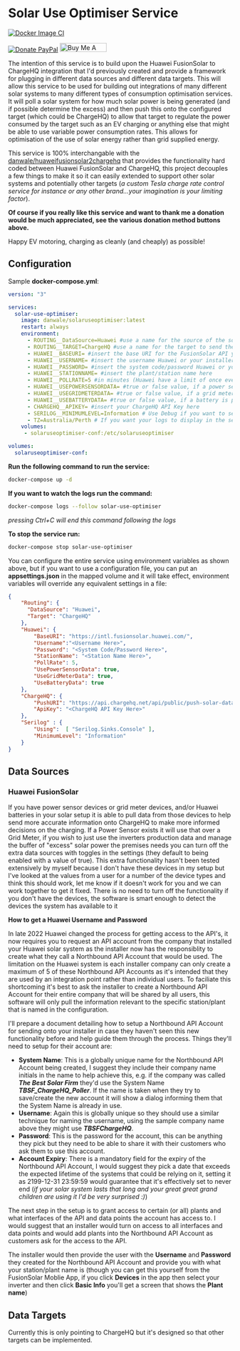 # Solar Use Optimiser Service

[![Docker Image CI](https://github.com/danwale/SolarUseOptimizer/actions/workflows/docker-image.yml/badge.svg?branch=main)](https://github.com/danwale/SolarUseOptimizer/actions/workflows/docker-image.yml)

[![Donate PayPal](https://img.shields.io/badge/Donate-PayPal-green.svg)](https://paypal.me/danwale?country.x=AU&locale.x=en_AU) <a href="https://www.buymeacoffee.com/danwale" target="_blank"><img src="https://cdn.buymeacoffee.com/buttons/v2/default-blue.png" alt="Buy Me A Coffee" style="height: 20px !important;width: 105px !important;" ></a>

The intention of this service is to build upon the Huawei FusionSolar to ChargeHQ integration that I'd previously created and provide a framework for plugging in different data sources and different data targets. This will allow this service to be used for building out integrations of many different solar systems to many different types of consumption optimisation services. It will poll a solar system for how much solar power is being generated (and if possible determine the excess) and then push this onto the configured target (which could be ChargeHQ) to allow that target to regulate the power consumed by the target such as an EV charging or anything else that might be able to use variable power consumption rates. This allows for optimisation of the use of solar energy rather than grid supplied energy.

This service is 100% interchangable with the [danwale/huaweifusionsolar2chargehq](https://hub.docker.com/repository/docker/danwale/huaweifusionsolar2chargehq/general) that provides the functionality hard coded between Huawei FusionSolar and ChargeHQ, this project decouples a few things to make it so it can easily extended to support other solar systems and potentially other targets (_a custom Tesla charge rate control service for instance or any other brand...your imagination is your limiting factor_).

**Of course if you really like this service and want to thank me a donation would be much appreciated, see the various donation method buttons above.**

Happy EV motoring, charging as cleanly (and cheaply) as possible!

## Configuration

Sample **docker-compose.yml**:

```yaml
version: "3"

services:
  solar-use-optimiser:
    image: danwale/solaruseoptimiser:latest
    restart: always
    environment:
      - ROUTING__DataSource=Huawei #use a name for the source of the solar data
      - ROUTING__TARGET=ChargeHQ #use a name for the target to send the solar data to
      - HUAWEI__BASEURI= #insert the base URI for the FusionSolar API you're setup on e.g.: https://intl.fusionsolar.huawei.com/
      - HUAWEI__USERNAME= #insert the username Huawei or your installer have provided
      - HUAWEI__PASSWORD= #insert the system code/password Huawei or your installer have issued
      - HUAWEI__STATIONNAME= #insert the plant/station name here
      - HUAWEI__POLLRATE=5 #in minutes (Huawei have a limit of once every 5 minutes)
      - HUAWEI__USEPOWERSENSORDATA= #true or false value, if a power sensor is present should its data be collected and passed on
      - HUAWEI__USEGRIDMETERDATA= #true or false value, if a grid meter is present should its data be collected and passed on
      - HUAWEI__USEBATTERYDATA= #true or false value, if a battery is present should its data be collected and passed on
      - CHARGEHQ__APIKEY= #insert your ChargeHQ API Key here
      - SERILOG__MINIMUMLEVEL=Information # Use Debug if you want to see information on message payloads
      - TZ=Australia/Perth # If you want your logs to display in the servers local timezone rather than UTC set the TZ environment variable to suit
    volumes:
     - solaruseoptimiser-conf:/etc/solaruseoptimiser

volumes:
  solaruseoptimiser-conf:

```

**Run the following command to run the service:**

```bash
docker-compose up -d
```

**If you want to watch the logs run the command:**

```bash
docker-compose logs --follow solar-use-optimiser
```

_pressing Ctrl+C will end this command following the logs_
  
**To stop the service run:**

```bash
docker-compose stop solar-use-optimiser
```

You can configure the entire service using environment variables as shown above, but if you want to use a configuration file, you can put an **appsettings.json** in the mapped volume and it will take effect, environment variables will override any equivalent settings in a file:

```json
{
    "Routing": {
      "DataSource": "Huawei",
      "Target": "ChargeHQ"
    },
    "Huawei": {
        "BaseURI": "https://intl.fusionsolar.huawei.com/",
        "Username":"<Username Here>",
        "Password": "<System Code/Password Here>",
        "StationName": "<Station Name Here>",
        "PollRate": 5,
        "UsePowerSensorData": true,
        "UseGridMeterData": true,
        "UseBatteryData": true
    },
    "ChargeHQ": {
        "PushURI": "https://api.chargehq.net/api/public/push-solar-data",
        "ApiKey": "<ChargeHQ API Key Here>"
    },
    "Serilog" : {
        "Using":  [ "Serilog.Sinks.Console" ],
        "MinimumLevel": "Information"
    }
}
```

## Data Sources

### Huawei FusionSolar

If you have power sensor devices or grid meter devices, and/or Huawei batteries in your solar setup it is able to pull data from those devices to help send more accurate information onto ChargeHQ to make more informed decisions on the charging. If a Power Sensor exists it will use that over a Grid Meter, if you wish to just use the inverters production data and manage the buffer of "excess" solar power the premises needs you can turn off the extra data sources with toggles in the settings (they default to being enabled with a value of true). This extra functionality hasn't been tested extensively by myself because I don't have these devices in my setup but I've looked at the values from a user for a number of the device types and think this should work, let me know if it doesn't work for you and we can work together to get it fixed. There is no need to turn off the functionality if you don't have the devices, the software is smart enough to detect the devices the system has available to it

**How to get a Huawei Username and Password**

In late 2022 Huawei changed the process for getting access to the API's, it now requires you to request an API account from the company that installed your Huawei solar system as the installer now has the responsiblity to create what they call a Northbound API Account that would be used. The limitation on the Huawei system is each installer company can only create a maximum of 5 of these Northbound API Accounts as it's intended that they are used by an integration point rather than individual users. To faciliate this shortcoming it's best to ask the installer to create a Northbound API Account for their entire company that will be shared by all users, this software will only pull the information relevant to the specific station/plant that is named in the configuration.

I'll prepare a document detailing how to setup a Northbound API Account for sending onto your installer in case they haven't seen this new functionality before and help guide them through the process. Things they'll need to setup for their account are:

- **System Name**: This is a globally unique name for the Northbound API Account being created, I suggest they include their company name initials in the name to help achieve this, e.g. if the company was called _**The Best Solar Firm**_ they'd use the System Name _**TBSF_ChargeHQ_Poller**_. If the name is taken when they try to save/create the new account it will show a dialog informing them that the System Name is already in use.
- **Username**: Again this is globally unique so they should use a similar technique for naming the username, using the sample company name above they might use _**TBSFChargeHQ**_.
- **Password**: This is the password for the account, this can be anything they pick but they need to be able to share it with their customers who ask them to use this account.
- **Account Expiry**: There is a mandatory field for the expiry of the Northbound API Account, I would suggest they pick a date that exceeds the expected lifetime of the systems that could be relying on it, setting it as 2199-12-31 23:59:59 would guarantee that it's effectively set to never end (_if your solar system lasts that long and your great great grand children are using it I'd be very surprised :)_)

The next step in the setup is to grant access to certain (or all) plants and what interfaces of the API and data points the account has access to. I would suggest that an installer would turn on access to all interfaces and data points and would add plants into the Northbound API Account as customers ask for the access to the API.

The installer would then provide the user with the **Username** and **Password** they created for the Northbound API Account and provide you with what your station/plant name is (though you can get this yourself from the FusionSolar Moblie App, if you click **Devices** in the app then select your inverter and then click **Basic Info** you'll get a screen that shows the **Plant name**)

## Data Targets

Currently this is only pointing to ChargeHQ but it's designed so that other targets can be implemented.

